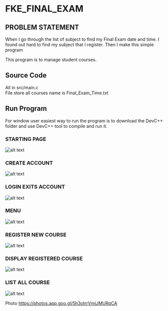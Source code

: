 # FKE_FINAL_EXAM

## PROBLEM STATEMENT
When I go through the list of subject to find my Final Exam date and time. I found out hard to find my subject that I register. Then I make this simple program 

This program is to manage student courses.

## Source Code
All in src/main.c <br/>
File store all courses name is Final_Exam_Time.txt <br/>

## Run Program
For window user easiest way to run the program is to download the DevC++ folder and use DevC++ tool to compile and run it.

### STARTING PAGE
![alt text](https://lh3.googleusercontent.com/pw/ACtC-3d0aLaCL2fiK7alETr6cH1NS74QN3pvoJqBacKoRSiffGforIorcvUrINEBY9XLDD58hEaUzl3d6aZS2nue1cqXJXUKgTAhdTs-MfTkggVkDdtaNO7mhQJB-TmCpepZhpYnzZWe63Ci_pDr8z1JbJGzhQ=w1706-h960-no?authuser=0)

### CREATE ACCOUNT
![alt text](https://lh3.googleusercontent.com/pw/ACtC-3foI8uFPtzCOqDYy5Zy0hBQbEH6kmSlAcTMkIj7LFlS5KC-geDX7MF-g-vTgS8JH54Uapb21TAoSeGRUanNKBMUEu0OeEkpr2TwHpStt0v2jT65s2AaIoS8EAQ6Epwf9uBNP_HSto7q2ONrK9nQVJifww=w1706-h960-no?authuser=0)

### LOGIN EXITS ACCOUNT
![alt text](https://lh3.googleusercontent.com/pw/ACtC-3dbrXkUdLLz_Qod-EJr5UswAbGxL94NgY2F_FS1NC8C1ruwgjTpUOojVsKANMkz-oPRDPAEgErfj40vDwWCh24bD71wmvtoHfK-UWDYyplTrmhyLppLDKnNM4hD4F0NslodMqfISHa91HmxKceRZFTOPg=w1706-h960-no?authuser=0)

### MENU
![alt text](https://lh3.googleusercontent.com/pw/ACtC-3cqB3Rpeo6ar1rxZCODAzIfeHJlW6YV_6kAWfcPYkjADTzY8-Ajob5mjt0Gt2DAa9RcSTUFG9ajefH2RCdTJoMEBSwWyGljUwsPPkyKWSTCK4ubCYnyqkDenAqyp-04WEf9WYG0Qng_2gRbK_ChN5A-dA=w1706-h960-no?authuser=0)

### REGISTER NEW COURSE
![alt text](https://lh3.googleusercontent.com/pw/ACtC-3e9VxS-t1sIpmCPI8effPsz-y1n944l9wS9BvhKuW_JEZMKNBVWDUegKEF4K7TrsgBSaKdTeCxntehlPNZ5nPyMbvgvfjF02LPNK98etEHXTntj5oE4CKA4l76n0FBtyb_w89SBgC35KjOd7qRLq7dJvA=w1706-h960-no?authuser=0)

### DISPLAY REGISTERED COURSE
![alt text](https://lh3.googleusercontent.com/pw/ACtC-3eOWcBtRYgr159OsFHj6Y3ql4Ed_0qZs6ULTd5sxOoOIZPQeE7GvqVCW5Kc8vj9NOyHYyzNO85jvFQanhL4NSrUHo3DdlPHm6HKdSQOfd3AcYSWZdHamxOihgiQl3hN5lXruAmfZR5WM2DyXJnFpQ11og=w1706-h960-no?authuser=0)

### LIST ALL COURSE
![alt text](https://lh3.googleusercontent.com/pw/ACtC-3eZKhLWJSZCuioYX8F72GHKTv0_ybnSRNiEmfGHQb3zMdfA9AxZ0af3exhM2i_HFtfxqQlabFMnV1s1nBqhCSf6NgB6qMDKwvpIPa9wbjn8O337d71s2SACH_tBo1_boOSVV0QNDhiI0YLPPhTLgAYVyw=w1706-h960-no?authuser=0)




Photo 
https://photos.app.goo.gl/5h3otrrVmjJMURqCA
